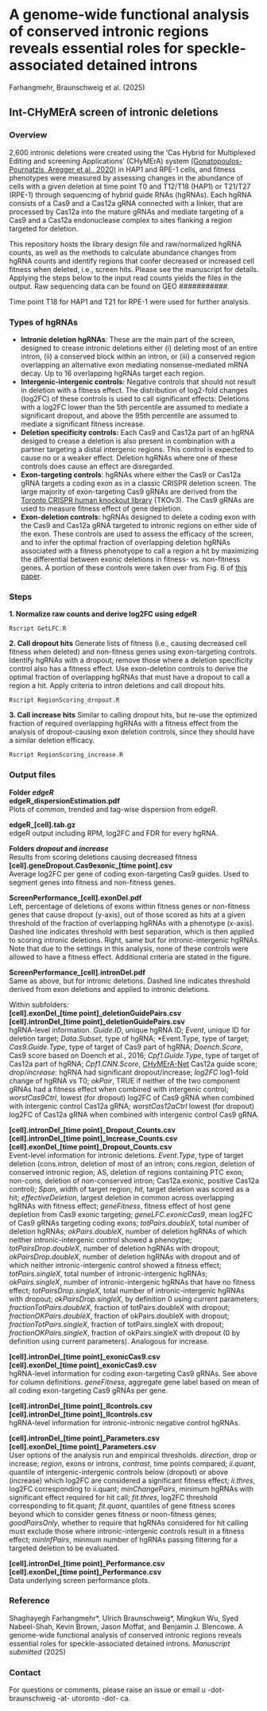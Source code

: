 # A genome-wide functional analysis of conserved intronic regions reveals essential roles for speckle-associated detained introns
Farhangmehr, Braunschweig et al. (2025)

## Int-CHyMErA screen of intronic deletions

### Overview
2,600 intronic deletions were created using the ‘Cas Hybrid for Multiplexed Editing and screening Applications’ (CHyMErA) system [(Gonatopoulos-Pournatzis, Aregger et al., 2020)](https://pubmed.ncbi.nlm.nih.gov/32249828/) in HAP1 and RPE-1 cells, and fitness phenotypes were measured by assessing changes in the abundance of cells with a given deletion at time point T0 and T12/T18 (HAP1) or T21/T27 (RPE-1) through sequencing of hybrid guide RNAs (hgRNAs). Each hgRNA consists of a Cas9 and a Cas12a gRNA connected with a linker, that are processed by Cas12a into the mature gRNAs and mediate targeting of a Cas9 and a Cas12a endonuclease complex to sites flanking a region targeted for deletion.

This repository hosts the library design file and raw/normalized hgRNA counts, as well as the methods to calculate abundance changes from hgRNA counts and identify regions that confer decreased or increased cell fitness when deleted, i.e., screen hits. Please see the manuscript for details. Applying the steps below to the input read counts yields the files in the output. Raw sequencing data can be found on GEO ###########.

Time point T18 for HAP1 and T21 for RPE-1 were used for further analysis.


### Types of hgRNAs
- **Intronic deletion hgRNAs**: These are the main part of the screen, designed to crease intronic deletions either (i) deleting most of an entire intron, (ii) a conserved block within an intron, or (iii) a conserved region overlapping an alternative exon mediating nonsense-mediated mRNA decay. Up to 16 overlapping hgRNAs target each region.
- **Intergenic-intergenic controls:** Negative controls that should not result in deletion with a fitness effect. The distribution of log2-fold changes (log2FC) of these controls is used to call significant effects: Deletions with a log2FC lower than the 5th percentile are assumed to mediate a significant dropout, and above the 95th percentile are assumed to mediate a significant fitness increase.
- **Deletion specificity controls:** Each Cas9 and Cas12a part of an hgRNA desiged to crease a deletion is also present in combination with a partner targeting a distal intergenic regions. This control is expected to cause no or a weaker effect. Deletion hgRNAs where one of these controls does cause an effect are disregarded.
- **Exon-targeting controls**: hgRNAs where either the Cas9 or Cas12a gRNA targets a coding exon as in a classic CRISPR deletion screen. The large majority of exon-targeting Cas9 gRNAs are derived from the [Toronto CRISPR human knockout library](https://www.addgene.org/pooled-library/moffat-crispr-knockout-tkov3/) (TKOv3). The Cas9 gRNAs are used to measure fitness effect of gene depletion. 
- **Exon-deletion controls:** hgRNAs designed to delete a coding exon with the Cas9 and Cas12a gRNA targeted to intronic regions on either side of the exon. These controls are used to assess the efficacy of the screen, and to infer the optimal fraction of overlapping deletion hgRNAs associated with a fitness phenotyope to call a region a hit by maximizing the differential between exonic deletions in fitness- vs. non-fitness genes. A portion of these controls were taken over from Fig. 6 of [this paper](https://pubmed.ncbi.nlm.nih.gov/32249828/).


### Steps
**1. Normalize raw counts and derive log2FC using edgeR**
```
Rscript GetLFC.R
```
**2. Call dropout hits**
Generate lists of fitness (i.e., causing decreased cell fitness when deleted) and non-fitness genes using exon-targeting controls. Identify hgRNAs with a dropout; remove those where a deletion specificity control also has a fitness effect. Use exon-deletion controls to derive the optimal fraction of overlapping hgRNAs that must have a dropout to call a region a hit. Apply criteria to intron deletions and call dropout hits.
```
Rscript RegionScoring_dropout.R
```
**3. Call increase hits**
Similar to calling dropout hits, but re-use the optimized fraction of required overlapping hgRNAs with a fitness effect from the analysis of dropout-causing exon deletion controls, since they should have a similar deletion efficacy.
```
Rscript RegionScoring_increase.R
```


### Output files
**Folder _edgeR_**  
**edgeR_dispersionEstimation.pdf**  
Plots of common, trended and tag-wise dispersion from edgeR.

**edgeR_[cell].tab.gz**  
edgeR output including RPM, log2FC and FDR for every hgRNA.  

**Folders _dropout_ and _increase_**  
Results from scoring deletions causing decreased fitness  
**[cell].geneDropout.Cas9exonic_[time point].csv**  
Average log2FC per gene of coding exon-targeting Cas9 guides. Used to segment genes into fitness and non-fitness genes.

**ScreenPerformance_[cell].exonDel.pdf**  
Left, percentage of deletions of exons within fitness genes or non-fitness genes that cause dropout (y-axis), out of those scored as hits at a given threshold of the fraction of overlapping hgRNAs with a phenotype (x-axis). Dashed line indicates threshold with best separation, which is then applied to scoring intronic deletions. Right, same but for intronic-intergenic hgRNAs. Note that due to the settings in this analysis, none of these controls were allowed to have a fitness effect. Additional criteria are stated in the figure.

**ScreenPerformance_[cell].intronDel.pdf**  
Same as above, but for intronic deletions. Dashed line indicates threshold derived from exon deletions and applied to intronic deletions.

Within subfolders:  
**[cell].exonDel_[time point]_deletionGuidePairs.csv**  
**[cell].intronDel_[time point]_deletionGuidePairs.csv**  
hgRNA-level information. *Guide.ID*, unique hgRNA ID; *Event*, unique ID for deletion target; *Data.Subset*, type of hgRNA; *Event.Type, type of target; *Cas9.Guide.Type*, type of target of Cas9 part of hgRNA; *Doench.Score*, Cas9 score based on Doench et al., 2016; *Cpf1.Guide.Type*, type of target of Cas12a part of hgRNA; *Cpf1.CNN.Score*, [CHyMErA-Net](https://github.com/BlencoweLab/CHyMErA-Net) Cas12a guide score; *drop*/*increase*: hgRNA had significant dropout/increase; *log2FC* log1-fold change of hgRNA vs T0; *okPair*, TRUE if neither of the two component gRNAs had a fitness effect when combined with intergenic control; *worstCas9Ctrl*, lowest (for dropout) log2FC of Cas9 gRNA when combined with intergenic control Cas12a gRNA; *worstCas12aCtrl*  lowest (for dropout) log2FC of Cas12a gRNA when combined with intergenic control Cas9 gRNA.

**[cell].intronDel_[time point]_Dropout_Counts.csv**  
**[cell].intronDel_[time point]_Increase_Counts.csv**  
**[cell].exonDel_[time point]_Dropout_Counts.csv**  
Event-level information for intronic deletions. *Event.Type*, type of target deletion (cons.intron, deletion of most of an intron; cons.region, deletion of conserved intronic region; AS, deletion of regions containing PTC exon; non-cons, deletion of non-conserved intron; Cas12a.exonic, positive Cas12a control); *Span*, width of target region; *hit*, target deletion was scored as a hit; *effectiveDeletion*, largest deletion in common across overlapping hgRNAs with fitness effect; *geneFitness*, fitness effect of host gene depletion from Cas9 exonic targeting; *geneLFC.exonicCas9*, mean log2FC of Cas9 gRNAs targeting coding exons; *totPairs.doubleX*, total number of deletion hgRNAs; *okPairs.doubleX*, number of deletion hgRNAs of which neither intronic-intergenic control showed a phenoytpe; *totPairsDrop.doubleX*, number of deletion hgRNAs with dropout; *okPairsDrop.doubleX*, number of deletion hgRNAs with dropout and of which neither intronic-intergenic control showed a fitness effect; *totPairs.singleX*, total number of intronic-intergenic hgRNAs; *okPairs.singleX*, number of intronic-intergenic hgRNAs that have no fitness effect; *totPairsDrop.singleX*, total number of intronic-intergenic hgRNAs with dropout; *okPairsDrop.singleX*, by definition 0 using current parameters; *fractionTotPairs.doubleX*, fraction of totPairs.doubleX with dropout; *fractionOKPairs.doubleX*, fraction of okPairs.doubleX with dropout; *fractionTotPairs.singleX*, fraction of totPairs.singleX with dropout; *fractionOKPairs.singleX*, fraction of okPairs.singleX with dropout (0 by definition using current parameters). Analogous for increase.

**[cell].intronDel_[time point]_exonicCas9.csv**  
**[cell].exonDel_[time point]_exonicCas9.csv**  
hgRNA-level information for coding exon-targeting Cas9 gRNAs. See above for column definitions. *geneFitness*, aggregate gene label based on mean of all coding exon-targeting Cas9 gRNAs per gene.

**[cell].intronDel_[time point]_IIcontrols.csv**  
**[cell].intronDel_[time point]_IIcontrols.csv**  
hgRNA-level information for intronic-intronic negative control hgRNAs.

**[cell].intronDel_[time point]_Parameters.csv**  
**[cell].exonDel_[time point]_Parameters.csv**  
User options of the analysis run and empirical thresholds. *direction*, drop or increase; *region*, exons or introns, *contrast*, time points compared; *ii.quant*, quantile of intergenic-intergenic controls below (dropout) or above (increase) which log2FC are considered a significant fitness effect; *ii.thres*, log2FC corresponding to ii.quant; *minChangePairs*, minimum hgRNAs with significant effect required for hit call; *fit.thres*, log2FC threshold corresponding to fit.quant; *fit.quant*, quantiles of gene fitness scores beyond which to consider genes fitness or noon-fitness genes; *goodPairsOnly*, whether to require that hgRNAs considered for hit calling must exclude those where intronic-intergenic controls result in a fitness effect; *minInfPairs*, minmum number of hgRNAs passing filtering for a targeted deletion to be evaluated.

**[cell].intronDel_[time point]_Performance.csv**  
**[cell].exonDel_[time point]_Performance.csv**  
Data underlying screen performance plots.



### Reference
Shaghayegh Farhangmehr*, Ulrich Braunschweig*, Mingkun Wu, Syed Nabeel-Shah, Kevin Brown, Jason Moffat, and Benjamin J. Blencowe. A genome-wide functional analysis of conserved intronic regions reveals essential roles for speckle-associated detained introns. *Manuscript submitted* (2025)

### Contact
For questions or comments, please raise an issue or email u -dot- braunschweig -at- utoronto -dot- ca.